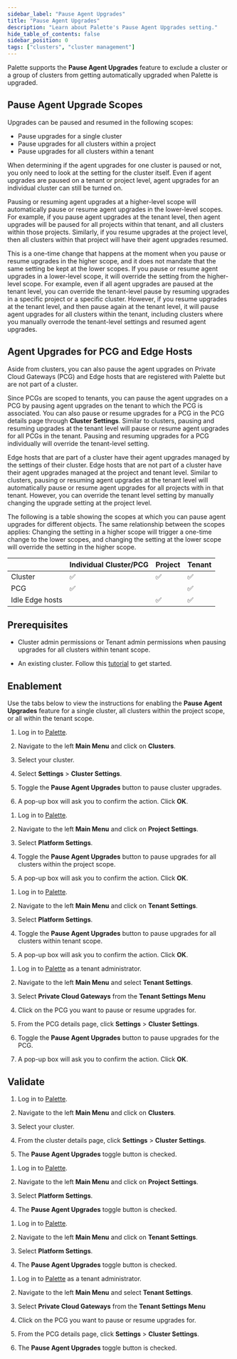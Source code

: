 ```yaml
---
sidebar_label: "Pause Agent Upgrades"
title: "Pause Agent Upgrades"
description: "Learn about Palette's Pause Agent Upgrades setting."
hide_table_of_contents: false
sidebar_position: 0
tags: ["clusters", "cluster management"]
---
```


Palette supports the **Pause Agent Upgrades** feature to exclude a cluster or a group of clusters from getting
automatically upgraded when Palette is upgraded.

## Pause Agent Upgrade Scopes

Upgrades can be paused and resumed in the following scopes:

- Pause upgrades for a single cluster
- Pause upgrades for all clusters within a project
- Pause upgrades for all clusters within a tenant

When determining if the agent upgrades for one cluster is paused or not, you only need to look at the setting for the
cluster itself. Even if agent upgrades are paused on a tenant or project level, agent upgrades for an individual cluster
can still be turned on.

Pausing or resuming agent upgrades at a higher-level scope will automatically pause or resume agent upgrades in the
lower-level scopes. For example, if you pause agent upgrades at the tenant level, then agent upgrades will be paused for
all projects within that tenant, and all clusters within those projects. Similarly, if you resume upgrades at the
project level, then all clusters within that project will have their agent upgrades resumed.

This is a one-time change that happens at the moment when you pause or resume upgrades in the higher scope, and it does
not mandate that the same setting be kept at the lower scopes. If you pause or resume agent upgrades in a lower-level
scope, it will override the setting from the higher-level scope. For example, even if all agent upgrades are paused at
the tenant level, you can override the tenant-level pause by resuming upgrades in a specific project or a specific
cluster. However, if you resume upgrades at the tenant level, and then pause again at the tenant level, it will pause
agent upgrades for all clusters within the tenant, including clusters where you manually overrode the tenant-level
settings and resumed agent upgrades.

## Agent Upgrades for PCG and Edge Hosts

Aside from clusters, you can also pause the agent upgrades on Private Cloud Gateways (PCG) and Edge hosts that are
registered with Palette but are not part of a cluster.

Since PCGs are scoped to tenants, you can pause the agent upgrades on a PCG by pausing agent upgrades on the tenant to
which the PCG is associated. You can also pause or resume upgrades for a PCG in the PCG details page through **Cluster
Settings**. Similar to clusters, pausing and resuming upgrades at the tenant level will pause or resume agent upgrades
for all PCGs in the tenant. Pausing and resuming upgrades for a PCG individually will override the tenant-level setting.

Edge hosts that are part of a cluster have their agent upgrades managed by the settings of their cluster. Edge hosts
that are not part of a cluster have their agent upgrades managed at the project and tenant level. Similar to clusters,
pausing or resuming agent upgrades at the tenant level will automatically pause or resume agent upgrades for all
projects with in that tenant. However, you can override the tenant level setting by manually changing the upgrade
setting at the project level.

The following is a table showing the scopes at which you can pause agent upgrades for different objects. The same
relationship between the scopes applies: Changing the setting in a higher scope will trigger a one-time change to the
lower scopes, and changing the setting at the lower scope will override the setting in the higher scope.

|                 | Individual Cluster/PCG | Project | Tenant |
| --------------- | ---------------------- | ------- | ------ |
| Cluster         | ✅                     | ✅      | ✅     |
| PCG             | ✅                     |         | ✅     |
| Idle Edge hosts |                        | ✅      | ✅     |

## Prerequisites

- Cluster admin permissions or Tenant admin permissions when pausing upgrades for all clusters within tenant scope.

- An existing cluster. Follow this [tutorial](../../clusters.md) to get started.

## Enablement

Use the tabs below to view the instructions for enabling the **Pause Agent Upgrades** feature for a single cluster, all
clusters within the project scope, or all within the tenant scope.

<Tabs groupId="pauseUpgrades">

<TabItem value="singleCluster" label="Single Cluster">

1. Log in to [Palette](https://console.spectrocloud.com).

2. Navigate to the left **Main Menu** and click on **Clusters**.

3. Select your cluster.

4. Select **Settings** > **Cluster Settings**.

5. Toggle the **Pause Agent Upgrades** button to pause cluster upgrades.

6. A pop-up box will ask you to confirm the action. Click **OK**.

</TabItem>

<TabItem value="projectScope" label="All Clusters - Project Scope">

1. Log in to [Palette](https://console.spectrocloud.com).

2. Navigate to the left **Main Menu** and click on **Project Settings**.

3. Select **Platform Settings**.

4. Toggle the **Pause Agent Upgrades** button to pause upgrades for all clusters within the project scope.

5. A pop-up box will ask you to confirm the action. Click **OK**.

</TabItem>

<TabItem value="tenantScope" label="All Clusters - Tenant Scope">

1. Log in to [Palette](https://console.spectrocloud.com).

2. Navigate to the left **Main Menu** and click on **Tenant Settings**.

3. Select **Platform Settings**.

4. Toggle the **Pause Agent Upgrades** button to pause upgrades for all clusters within tenant scope.

5. A pop-up box will ask you to confirm the action. Click **OK**.

</TabItem>

<TabItem value="singlePcg" label="Single PCG" >

1. Log in to [Palette](https://console.spectrocloud.com) as a tenant administrator.

2. Navigate to the left **Main Menu** and select **Tenant Settings**.

3. Select **Private Cloud Gateways** from the **Tenant Settings Menu**

4. Click on the PCG you want to pause or resume upgrades for.

5. From the PCG details page, click **Settings** > **Cluster Settings**.

6. Toggle the **Pause Agent Upgrades** button to pause upgrades for the PCG.

7. A pop-up box will ask you to confirm the action. Click **OK**.

</TabItem>

</Tabs>

## Validate

<Tabs groupId="pauseUpgrades">

<TabItem value="singleCluster" label="Single Cluster">

1. Log in to [Palette](https://console.spectrocloud.com).

2. Navigate to the left **Main Menu** and click on **Clusters**.

3. Select your cluster.

4. From the cluster details page, click **Settings** > **Cluster Settings**.

5. The **Pause Agent Upgrades** toggle button is checked.

</TabItem>

<TabItem value="projectScope" label="All Clusters and Idle Edge Hosts - Project Scope">

1. Log in to [Palette](https://console.spectrocloud.com).

2. Navigate to the left **Main Menu** and click on **Project Settings**.

3. Select **Platform Settings**.

4. The **Pause Agent Upgrades** toggle button is checked.

</TabItem>

<TabItem value="tenantScope" label="All Clusters, Idle Edge Hosts, and PCGs - Tenant Scope">

1. Log in to [Palette](https://console.spectrocloud.com).

2. Navigate to the left **Main Menu** and click on **Tenant Settings**.

3. Select **Platform Settings**.

4. The **Pause Agent Upgrades** toggle button is checked.

</TabItem>

<TabItem value="singlePcg" label="Single PCG" >

1. Log in to [Palette](https://console.spectrocloud.com) as a tenant administrator.

2. Navigate to the left **Main Menu** and select **Tenant Settings**.

3. Select **Private Cloud Gateways** from the **Tenant Settings Menu**

4. Click on the PCG you want to pause or resume upgrades for.

5. From the PCG details page, click **Settings** > **Cluster Settings**.

6. The **Pause Agent Upgrades** toggle button is checked.

</TabItem>

</Tabs>
